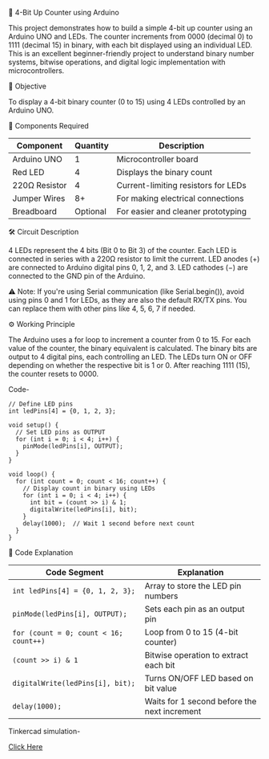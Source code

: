 🔢 4-Bit Up Counter using Arduino

This project demonstrates how to build a simple 4-bit up counter using an Arduino UNO and LEDs. The counter increments from 0000 (decimal 0) to 1111 (decimal 15) in binary, with each bit displayed using an individual LED.
This is an excellent beginner-friendly project to understand binary number systems, bitwise operations, and digital logic implementation with microcontrollers.



🎯 Objective

To display a 4-bit binary counter (0 to 15) using 4 LEDs controlled by an Arduino UNO.



🔧 Components Required

| Component     | Quantity | Description                         |
| ------------- | -------- | ----------------------------------- |
| Arduino UNO   | 1        | Microcontroller board               |
| Red LED       | 4        | Displays the binary count           |
| 220Ω Resistor | 4        | Current-limiting resistors for LEDs |
| Jumper Wires  | 8+       | For making electrical connections   |
| Breadboard    | Optional | For easier and cleaner prototyping  |



🛠️ Circuit Description

4 LEDs represent the 4 bits (Bit 0 to Bit 3) of the counter.
Each LED is connected in series with a 220Ω resistor to limit the current.
LED anodes (+) are connected to Arduino digital pins 0, 1, 2, and 3.
LED cathodes (−) are connected to the GND pin of the Arduino.

⚠️ Note: If you're using Serial communication (like Serial.begin()), avoid using pins 0 and 1 for LEDs, as they are also the default RX/TX pins. You can replace them with other pins like 4, 5, 6, 7 if needed.



⚙️ Working Principle

The Arduino uses a for loop to increment a counter from 0 to 15.
For each value of the counter, the binary equivalent is calculated.
The binary bits are output to 4 digital pins, each controlling an LED.
The LEDs turn ON or OFF depending on whether the respective bit is 1 or 0.
After reaching 1111 (15), the counter resets to 0000.



Code-
```
// Define LED pins
int ledPins[4] = {0, 1, 2, 3};

void setup() {
  // Set LED pins as OUTPUT
  for (int i = 0; i < 4; i++) {
    pinMode(ledPins[i], OUTPUT);
  }
}

void loop() {
  for (int count = 0; count < 16; count++) {
    // Display count in binary using LEDs
    for (int i = 0; i < 4; i++) {
      int bit = (count >> i) & 1;
      digitalWrite(ledPins[i], bit);
    }
    delay(1000);  // Wait 1 second before next count
  }
}
```



🧠 Code Explanation

| Code Segment                           | Explanation                                  |
| -------------------------------------- | -------------------------------------------- |
| `int ledPins[4] = {0, 1, 2, 3};`       | Array to store the LED pin numbers           |
| `pinMode(ledPins[i], OUTPUT);`         | Sets each pin as an output pin               |
| `for (count = 0; count < 16; count++)` | Loop from 0 to 15 (4-bit counter)            |
| `(count >> i) & 1`                     | Bitwise operation to extract each bit        |
| `digitalWrite(ledPins[i], bit);`       | Turns ON/OFF LED based on bit value          |
| `delay(1000);`                         | Waits for 1 second before the next increment |




Tinkercad simulation-

[Click Here](https://www.tinkercad.com/things/fRO8G9j7Lw7-4-bit-upcounter/editel?returnTo=%2Fdashboard%2Fdesigns%2Fcircuits&sharecode=op_Bbg1AW_Iwl3wZFaysurJuo0CwV1ZI7xx3nmVTbQY)
